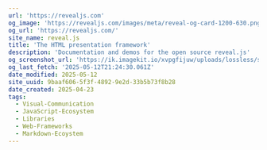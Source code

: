 ```yaml
---
url: 'https://revealjs.com'
og_image: 'https://revealjs.com/images/meta/reveal-og-card-1200-630.png'
og_url: 'https://revealjs.com/'
site_name: reveal.js
title: 'The HTML presentation framework'
description: 'Documentation and demos for the open source reveal.js'
og_screenshot_url: 'https://ik.imagekit.io/xvpgfijuw/uploads/lossless/screenshots/20250605_Reveal.js_og_screenshot.jpeg'
og_last_fetch: '2025-05-12T21:24:30.061Z'
date_modified: 2025-05-12
site_uuid: 9baaf606-5f3f-4892-9e2d-33b5b73f8b28
date_created: 2025-04-23
tags:
  - Visual-Communication
  - JavaScript-Ecosystem
  - Libraries
  - Web-Frameworks
  - Markdown-Ecoystem
---
```


